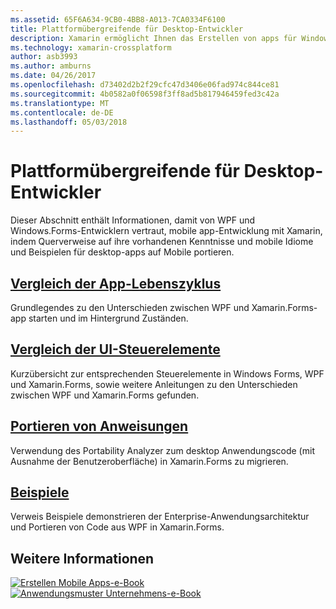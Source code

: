 ```yaml
---
ms.assetid: 65F6A634-9CB0-4BB8-A013-7CA0334F6100
title: Plattformübergreifende für Desktop-Entwickler
description: Xamarin ermöglicht Ihnen das Erstellen von apps für Windows, Android, iOS und Mac mithilfe Ihrer Kenntnisse Windows Forms- oder WPF über.
ms.technology: xamarin-crossplatform
author: asb3993
ms.author: amburns
ms.date: 04/26/2017
ms.openlocfilehash: d73402d2b2f29cfc47d3406e06fad974c844ce81
ms.sourcegitcommit: 4b0582a0f06598f3ff8ad5b817946459fed3c42a
ms.translationtype: MT
ms.contentlocale: de-DE
ms.lasthandoff: 05/03/2018
---
```

# <a name="cross-platform-for-desktop-developers"></a>Plattformübergreifende für Desktop-Entwickler

Dieser Abschnitt enthält Informationen, damit von WPF und Windows.Forms-Entwicklern vertraut, mobile app-Entwicklung mit Xamarin, indem Querverweise auf ihre vorhandenen Kenntnisse und mobile Idiome und Beispielen für desktop-apps auf Mobile portieren.

## <a name="app-lifecycle-comparisonlifecyclemd"></a>[Vergleich der App-Lebenszyklus](lifecycle.md)

Grundlegendes zu den Unterschieden zwischen WPF und Xamarin.Forms-app starten und im Hintergrund Zuständen.

## <a name="ui-controls-comparisoncontrolsindexmd"></a>[Vergleich der UI-Steuerelemente](controls/index.md)

Kurzübersicht zur entsprechenden Steuerelemente in Windows Forms, WPF und Xamarin.Forms, sowie weitere Anleitungen zu den Unterschieden zwischen WPF und Xamarin.Forms gefunden.

## <a name="porting-guidanceportingmd"></a>[Portieren von Anweisungen](porting.md)

Verwendung des Portability Analyzer zum desktop Anwendungscode (mit Ausnahme der Benutzeroberfläche) in Xamarin.Forms zu migrieren.

## <a name="samplessamplesmd"></a>[Beispiele](samples.md)

Verweis Beispiele demonstrieren der Enterprise-Anwendungsarchitektur und Portieren von Code aus WPF in Xamarin.Forms.

## <a name="learn-more"></a>Weitere Informationen

[![Erstellen Mobile Apps-e-Book](images/creating-sml.png)](~/xamarin-forms/creating-mobile-apps-xamarin-forms/index.md) [ ![Anwendungsmuster Unternehmens-e-Book](images/enterprise-sml.png)](~/xamarin-forms/enterprise-application-patterns/index.md)
